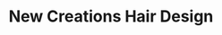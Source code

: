 ---
title: "New Creations Hair Design"
url: /cottage-grove/new-creations-hair-design/
shop: hairdresser
---